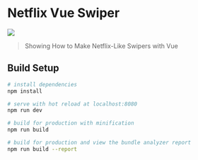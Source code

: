 # Netflix Vue Swiper

<img src="demos/demo.gif" >

> Showing How to Make Netflix-Like Swipers with Vue

## Build Setup

``` bash
# install dependencies
npm install

# serve with hot reload at localhost:8080
npm run dev

# build for production with minification
npm run build

# build for production and view the bundle analyzer report
npm run build --report
```